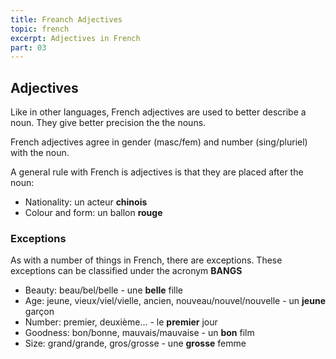 ```yaml
---
title: Freanch Adjectives
topic: french
excerpt: Adjectives in French
part: 03
---
```


## Adjectives

Like in other languages, French adjectives are used to better describe a noun. They give better precision the the nouns.

French adjectives agree in gender (masc/fem) and number (sing/pluriel) with the noun.

A general rule with French is adjectives is that they are placed after the noun:

- Nationality: un acteur **chinois**
- Colour and form: un ballon **rouge**

### Exceptions

As with a number of things in French, there are exceptions. These exceptions can be classified under the acronym **BANGS**

- Beauty: beau/bel/belle - une **belle** fille
- Age: jeune, vieux/viel/vielle, ancien, nouveau/nouvel/nouvelle - un **jeune** garçon
- Number: premier, deuxième... - le **premier** jour
- Goodness: bon/bonne, mauvais/mauvaise - un **bon** film
- Size: grand/grande, gros/grosse - une **grosse** femme
